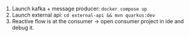  1. Launch kafka + message producer: `docker compose up`
 2. Launch external api: `cd external-api && mvn quarkus:dev`
 3. Reactive flow is at the consumer -> open consumer project in ide and debug it.

